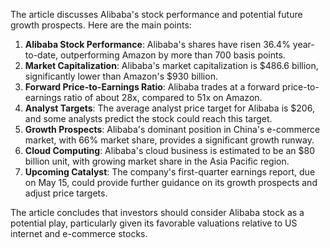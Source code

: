 The article discusses Alibaba's stock performance and potential future growth prospects. Here are the main points:

1. **Alibaba Stock Performance**: Alibaba's shares have risen 36.4% year-to-date, outperforming Amazon by more than 700 basis points.
2. **Market Capitalization**: Alibaba's market capitalization is $486.6 billion, significantly lower than Amazon's $930 billion.
3. **Forward Price-to-Earnings Ratio**: Alibaba trades at a forward price-to-earnings ratio of about 28x, compared to 51x on Amazon.
4. **Analyst Targets**: The average analyst price target for Alibaba is $206, and some analysts predict the stock could reach this target.
5. **Growth Prospects**: Alibaba's dominant position in China's e-commerce market, with 66% market share, provides a significant growth runway.
6. **Cloud Computing**: Alibaba's cloud business is estimated to be an $80 billion unit, with growing market share in the Asia Pacific region.
7. **Upcoming Catalyst**: The company's first-quarter earnings report, due on May 15, could provide further guidance on its growth prospects and adjust price targets.

The article concludes that investors should consider Alibaba stock as a potential play, particularly given its favorable valuations relative to US internet and e-commerce stocks.